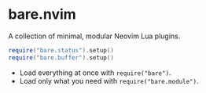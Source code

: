 # bare.nvim
A collection of minimal, modular Neovim Lua plugins.

```lua
require("bare.status").setup()
require("bare.buffer").setup()
```

- Load everything at once with ```require("bare")```.
- Load only what you need with ```require("bare.module")```.

